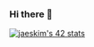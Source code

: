 ### Hi there 👋

[![jaeskim's 42 stats](https://badge42.herokuapp.com/api/stats/kallard)](https://github.com/JaeSeoKim/badge42)

<!--
**k-allard/k-allard** is a ✨ _special_ ✨ repository because its `README.md` (this file) appears on your GitHub profile.

Here are some ideas to get you started:

- 🔭 I’m currently working on ...
- 🌱 I’m currently learning ...
- 👯 I’m looking to collaborate on ...
- 🤔 I’m looking for help with ...
- 💬 Ask me about ...
- 📫 How to reach me: ...
- 😄 Pronouns: ...
- ⚡ Fun fact: ...
-->
